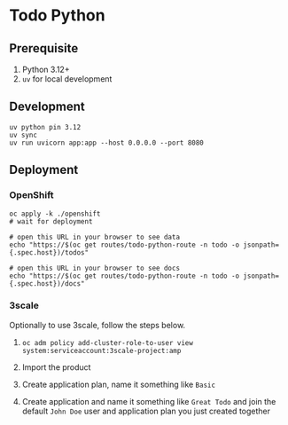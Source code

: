 # Todo Python

## Prerequisite

1. Python 3.12+
2. `uv` for local development

## Development

```shell
uv python pin 3.12
uv sync
uv run uvicorn app:app --host 0.0.0.0 --port 8080
```

## Deployment

### OpenShift

```shell
oc apply -k ./openshift
# wait for deployment

# open this URL in your browser to see data
echo "https://$(oc get routes/todo-python-route -n todo -o jsonpath={.spec.host})/todos"

# open this URL in your browser to see docs
echo "https://$(oc get routes/todo-python-route -n todo -o jsonpath={.spec.host})/docs"
```

### 3scale

Optionally to use 3scale, follow the steps below.

1. `oc adm policy add-cluster-role-to-user view system:serviceaccount:3scale-project:amp`

2. Import the product

3. Create application plan, name it something like `Basic`

4. Create application and name it something like `Great Todo` and join the default `John Doe` user and application plan you just created together

